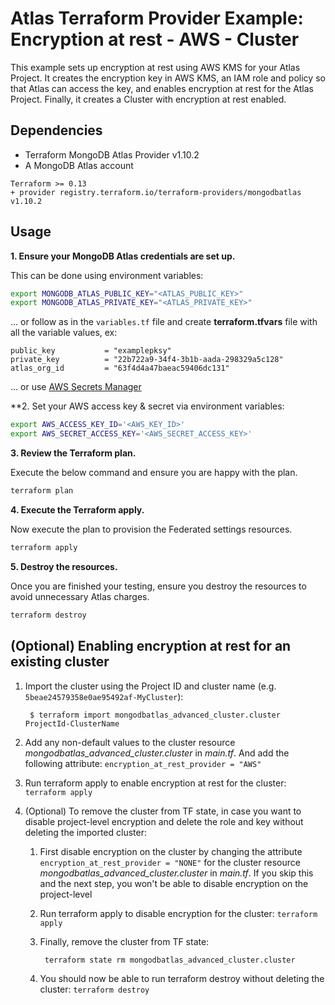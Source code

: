 # Atlas Terraform Provider Example: Encryption at rest - AWS - Cluster

This example sets up encryption at rest using AWS KMS for your Atlas Project. It creates the encryption key in AWS KMS, an IAM role and policy so that Atlas can access the key, and enables encryption at rest for the Atlas Project. Finally, it creates a Cluster with encryption at rest enabled.

## Dependencies

* Terraform MongoDB Atlas Provider v1.10.2
* A MongoDB Atlas account 

```
Terraform >= 0.13
+ provider registry.terraform.io/terraform-providers/mongodbatlas v1.10.2
```



## Usage

**1\. Ensure your MongoDB Atlas credentials are set up.**

This can be done using environment variables:

```bash
export MONGODB_ATLAS_PUBLIC_KEY="<ATLAS_PUBLIC_KEY>"
export MONGODB_ATLAS_PRIVATE_KEY="<ATLAS_PRIVATE_KEY>"
```

... or follow as in the `variables.tf` file and create **terraform.tfvars** file with all the variable values, ex:
```hcl
public_key           = "examplepksy"
private_key          = "22b722a9-34f4-3b1b-aada-298329a5c128"
atlas_org_id         = "63f4d4a47baeac59406dc131"
```

... or use [AWS Secrets Manager](https://github.com/mongodb/terraform-provider-mongodbatlas/blob/master/docs/index.md#aws-secrets-manager)


**2\. Set your AWS access key & secret via environment variables:

```bash
export AWS_ACCESS_KEY_ID='<AWS_KEY_ID>'
export AWS_SECRET_ACCESS_KEY='<AWS_SECRET_ACCESS_KEY>'
```

**3\. Review the Terraform plan.**

Execute the below command and ensure you are happy with the plan.
``` bash
terraform plan
```

**4\. Execute the Terraform apply.**

Now execute the plan to provision the Federated settings resources.

``` bash
terraform apply
```

**5\. Destroy the resources.**

Once you are finished your testing, ensure you destroy the resources to avoid unnecessary Atlas charges.

``` bash
terraform destroy
```

## (Optional) Enabling encryption at rest for an existing cluster

1. Import the cluster using the Project ID and cluster name (e.g. `5beae24579358e0ae95492af-MyCluster`):

        $ terraform import mongodbatlas_advanced_cluster.cluster ProjectId-ClusterName

2. Add any non-default values to the cluster resource *mongodbatlas_advanced_cluster.cluster* in *main.tf*. And add the following attribute: `encryption_at_rest_provider = "AWS"`
3. Run terraform apply to enable encryption at rest for the cluster: `terraform apply`
4. (Optional) To remove the cluster from TF state, in case you want to disable project-level encryption and delete the role and key without deleting the imported cluster:
    1. First disable encryption on the cluster by changing the attribute `encryption_at_rest_provider = "NONE"` for the cluster resource *mongodbatlas_advanced_cluster.cluster* in *main.tf*. If you skip this and the next step, you won't be able to disable encryption on the project-level
    2. Run terraform apply to disable encryption for the cluster: `terraform apply`
    3. Finally, remove the cluster from TF state:

            terraform state rm mongodbatlas_advanced_cluster.cluster

    4. You should now be able to run terraform destroy without deleting the cluster: `terraform destroy`

